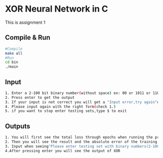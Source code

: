 # XOR Neural Network in C

This is assignment 1

## Compile & Run

 ```sh
 #Compile
 make all
 #Run
 cd bin
 ./main
  ```

## Input
 ```sh
1. Enter a 2-100 bit binary number(without space) ex: 00 or 1011 or 11010100
2. Press enter to get the output
3. If your input is not correct you will get a "Input error,try again"output
4. Please input again with the right form(check 1.)
5. if you want to stop enter testing sets,type $ to exit
 ```
 
## Outputs
 ```sh
 1. You will first see the total loss through epochs when running the program
 2. Then you will see the result and the absolute error of the training set  
 3. Input when seeing"Please enter testing set with binary numbers(2-100bit):"
 4.After pressing enter you will see the output of XOR 
 ```

